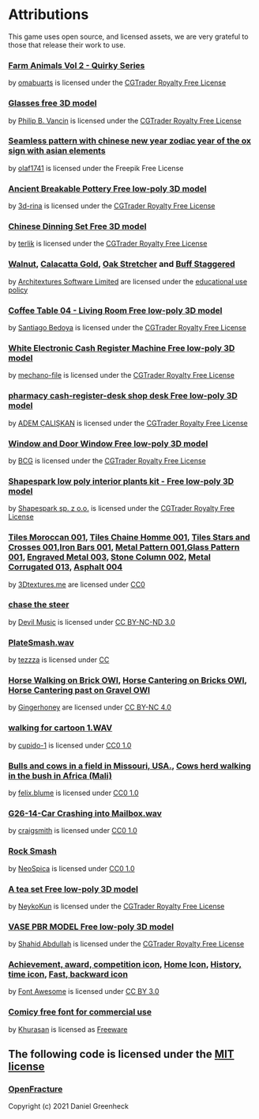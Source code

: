 # Attributions
This game uses open source, and licensed assets, we are very grateful to those that release their work to use.

### [Farm Animals Vol 2 - Quirky Series](https://www.cgtrader.com/3d-models/animals/other/quirky-series-farm-animals-vol-2)

by [omabuarts](https://www.cgtrader.com/omabuarts) is licensed under the [CGTrader Royalty Free License](https://www.cgtrader.com/pages/terms-and-conditions#general-terms-of-licensing)

### [Glasses free 3D model](https://www.cgtrader.com/free-3d-models/furniture/tableware/glasses--17)

by [Philip B. Vancin](https://www.cgtrader.com/fbalderramasvancin) is licensed under the [CGTrader Royalty Free License](https://www.cgtrader.com/pages/terms-and-conditions#general-terms-of-licensing)

### [Seamless pattern with chinese new year zodiac year of the ox sign with asian elements](https://www.freepik.com/free-vector/seamless-pattern-with-chinese-new-year-zodiac-year-ox-sign-with-asian-elements_11290431.htm) 

by [olaf1741](https://www.freepik.com/author/olaf1741) is licensed under the Freepik Free License

### [Ancient Breakable Pottery Free low-poly 3D model](https://www.cgtrader.com/free-3d-models/furniture/kitchen-furniture/ancient-breakable-pottery)

by [3d-rina](https://www.cgtrader.com/3d-rina) is licensed under the [CGTrader Royalty Free License](https://www.cgtrader.com/pages/terms-and-conditions#general-terms-of-licensing)

### [Chinese Dinning Set Free 3D model](https://www.cgtrader.com/free-3d-models/furniture/furniture-set/chinese-dinning-set)

by [terlik](https://www.cgtrader.com/terlik) is licensed under the [CGTrader Royalty Free License](https://www.cgtrader.com/pages/terms-and-conditions#general-terms-of-licensing)

### [Walnut](https://architextures.org/textures/783), [Calacatta Gold](https://architextures.org/textures/1257), [Oak Stretcher](https://architextures.org/textures/334) and [Buff Staggered](https://architextures.org/textures/655)

by [Architextures Software Limited](https://architextures.org/) are licensed under the [educational use policy](https://architextures.org/terms)

### [Coffee Table 04 - Living Room Free low-poly 3D model](https://www.cgtrader.com/free-3d-models/furniture/table/coffee-table-04-living-room)

by [Santiago Bedoya](https://www.cgtrader.com/sb3dart) is licensed under the [CGTrader Royalty Free License](https://www.cgtrader.com/pages/terms-and-conditions#general-terms-of-licensing)

### [White Electronic Cash Register Machine Free low-poly 3D model](https://www.cgtrader.com/free-3d-models/electronics/other/white-electronic-cash-register-machine) 

by [mechano-file](https://www.cgtrader.com/mechano-file) is licensed under the [CGTrader Royalty Free License](https://www.cgtrader.com/pages/terms-and-conditions#general-terms-of-licensing)

### [pharmacy cash-register-desk shop desk Free low-poly 3D model](https://www.cgtrader.com/free-3d-models/interior/interior-office/pharmacy-cash-register-desk)

by [ADEM ÇALIŞKAN](https://www.cgtrader.com/adamhard) is licensed under the [CGTrader Royalty Free License](https://www.cgtrader.com/pages/terms-and-conditions#general-terms-of-licensing)

### [Window and Door Window Free low-poly 3D model](https://www.cgtrader.com/free-3d-models/interior/house-interior/window-and-door-window)

by [BCG](https://www.cgtrader.com/bcg) is licensed under the [CGTrader Royalty Free License](https://www.cgtrader.com/pages/terms-and-conditions#general-terms-of-licensing)

### [Shapespark low poly interior plants kit - Free low-poly 3D model](https://www.cgtrader.com/free-3d-models/plant/pot-plant/shapespark-free-low-poly-interior-plants-kit-free-3d-model)

by [Shapespark sp. z o.o.](https://www.cgtrader.com/shapespark) is licensed under the [CGTrader Royalty Free License](https://www.cgtrader.com/pages/terms-and-conditions#general-terms-of-licensing)

### [Tiles Moroccan 001](https://3dtextures.me/2020/09/29/tiles-moroccan-001/), [Tiles Chaine Homme 001](https://3dtextures.me/2020/02/28/tiles-chaine-homme-001/), [Tiles Stars and Crosses 001](https://3dtextures.me/2019/10/17/tiles-stars-and-crosses-001/),[Iron Bars 001](https://3dtextures.me/2020/04/08/iron-bars-001/), [Metal Pattern 001](https://3dtextures.me/2019/05/14/metal-pattern-001-2/),[Glass Pattern 001](https://3dtextures.me/2019/04/15/glass-pattern-001/), [Engraved Metal 003](https://3dtextures.me/2018/06/19/engraved-metal-003/), [Stone Column 002](https://docs.google.com/document/d/17II55hb74EaQg7oblRQd3n1VtHD7fWvu-euP9yZVSmk/edit#heading=h.3q9qq7172yy6), [Metal Corrugated 013](https://3dtextures.me/2021/05/19/metal-corrugated-013/), [Asphalt 004](https://3dtextures.me/2018/03/30/asphalt-004/)

by [3Dtextures.me](https://3dtextures.me/about/) are licensed under [CC0](https://3dtextures.me/about/)

### [chase the steer](https://freemusicarchive.org/music/Devil_Music_Ensemble/Big_Stakes/chase_the_steer_1949/)

by [Devil Music](https://freemusicarchive.org/music/Devil_Music/) is licensed under [CC BY-NC-ND 3.0](https://creativecommons.org/licenses/by-nc-nd/3.0/)

### [PlateSmash.wav](https://freesound.org/people/tezzza/sounds/21613/)

by [tezzza](https://freesound.org/people/tezzza/) is licensed under [CC](https://creativecommons.org/licenses/sampling+/1.0/)

### [Horse Walking on Brick OWI](https://freesound.org/people/Gingerhoney/sounds/655050/), [Horse Cantering on Bricks OWI](https://freesound.org/people/Gingerhoney/sounds/655048/), [Horse Cantering past on Gravel OWI](https://freesound.org/people/Gingerhoney/sounds/655066/)

by [Gingerhoney](https://freesound.org/people/Gingerhoney/) are licensed under [CC BY-NC 4.0](https://creativecommons.org/licenses/by-nc/4.0/)

### [walking for cartoon 1.WAV](https://freesound.org/people/cupido-1/sounds/456390/)

by [cupido-1](https://freesound.org/people/cupido-1/) is licensed under [CC0 1.0](https://creativecommons.org/publicdomain/zero/1.0/)

### [Bulls and cows in a field in Missouri, USA.](https://freesound.org/people/felix.blume/sounds/202795/), [Cows herd walking in the bush in Africa (Mali)](https://freesound.org/people/felix.blume/sounds/174860/)

by [felix.blume](https://freesound.org/people/felix.blume/) is licensed under [CC0 1.0](https://creativecommons.org/publicdomain/zero/1.0/)

### [G26-14-Car Crashing into Mailbox.wav](https://freesound.org/people/craigsmith/sounds/438333/)

by [craigsmith](https://freesound.org/people/craigsmith/) is licensed under [CC0 1.0](https://creativecommons.org/publicdomain/zero/1.0/)

### [Rock Smash](https://freesound.org/people/NeoSpica/sounds/512243/) 

by [NeoSpica](https://freesound.org/people/NeoSpica/) is licensed under [CC0 1.0](https://creativecommons.org/publicdomain/zero/1.0/)

### [A tea set Free low-poly 3D model](https://www.cgtrader.com/free-3d-models/interior/living-room/a-tea-set-6539b771-0d5e-48c6-a473-e35aebc495a9)

by [NeykoKun](https://www.cgtrader.com/neykokun) is licensed under the [CGTrader Royalty Free License](https://www.cgtrader.com/pages/terms-and-conditions#general-terms-of-licensing)

### [VASE PBR MODEL Free low-poly 3D model](https://www.cgtrader.com/free-3d-models/interior/house-interior/vase-pbr-model-e0323ce3-ee05-4260-afb0-552cf9fd0fe4)

by [Shahid Abdullah](https://www.cgtrader.com/animatedheaven) is licensed under the [CGTrader Royalty Free License](https://www.cgtrader.com/pages/terms-and-conditions#general-terms-of-licensing)

### [Achievement, award, competition icon](https://www.iconfinder.com/icons/6843056/achievement_award_competition_reward_success_trophy_winner_icon), [Home Icon](https://www.iconfinder.com/icons/8541853/home_icon), [History, time icon](https://www.iconfinder.com/icons/8541835/history_time_icon), [Fast, backward icon](https://www.iconfinder.com/icons/8541948/fast_backward_icon)

by [Font Awesome](https://www.iconfinder.com/icons/8541948/fast_backward_icon) is licensed under [CC BY 3.0](https://creativecommons.org/licenses/by/3.0/)

### [Comicy free font for commercial use](https://www.fontspace.com/comicy-font-f82963)

by [Khurasan](https://www.fontspace.com/khurasan) is licensed as [Freeware](https://www.fontspace.com/help#license-3)

## The following code is licensed under the [MIT license](https://opensource.org/licenses/MIT)

### [OpenFracture](https://github.com/dgreenheck/OpenFracture)
Copyright (c) 2021 Daniel Greenheck
